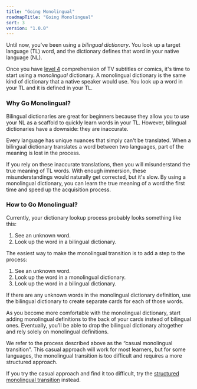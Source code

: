 ```yaml
---
title: "Going Monolingual"
roadmapTitle: "Going Monolingual"
sort: 3
version: "1.0.0"
---
```


Until now, you've been using a *bilingual dictionary*. You look up a target language (TL) word, and the dictionary defines that word in your native language (NL).

Once you have [level 4][level-4] comprehension of TV subtitles or comics, it's time to start using a *monolingual* dictionary. A monolingual dictionary is the same kind of dictionary that a native speaker would use. You look up a word in your TL and it is defined in your TL.

### Why Go Monolingual?
Bilingual dictionaries are great for beginners because they allow you to use your NL as a scaffold to quickly learn words in your TL. However, bilingual dictionaries have a downside: they are inaccurate.

Every language has unique nuances that simply can't be translated. When a bilingual dictionary translates a word between two languages, part of the meaning is lost in the process.

If you rely on these inaccurate translations, then you will misunderstand the true meaning of TL words. With enough immersion, these misunderstandings would naturally get corrected, but it's slow. By using a monolingual dictionary, you can learn the true meaning of a word the first time and speed up the acquisition process.

### How to Go Monolingual?
Currently, your dictionary lookup process probably looks something like this:
1. See an unknown word.
1. Look up the word in a bilingual dictionary.

The easiest way to make the monolingual transition is to add a step to the process:
1. See an unknown word.
1. Look up the word in a monolingual dictionary.
1. Look up the word in a bilingual dictionary.

If there are any unknown words in the monolingual dictionary definition, use the bilingual dictionary to create separate cards for each of those words.

As you become more comfortable with the monolingual dictionary, start adding monolingual definitions to the back of your cards instead of bilingual ones. Eventually, you’ll be able to drop the bilingual dictionary altogether and rely solely on monolingual definitions.

We refer to the process described above as the “casual monolingual transition”. This casual approach will work for most learners, but for some languages, the monolingual transition is too difficult and requires a more structured approach.

If you try the casual approach and find it too difficult, try the [structured monolingual transition][structured-monolingual] instead.

[level-4]: /simplified/stage-2/a/measure-comprehension#Level-4-Story
[structured-monolingual]: /roadmap/stage-2/c/structured-monolingual-transition
